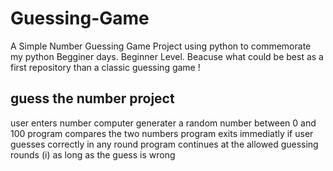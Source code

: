 # Guessing-Game
A Simple Number Guessing Game Project using python to commemorate my python Begginer days.
Beginner Level.
Beacuse what could be best as a first repository than a classic guessing game !

## guess the number project
user enters number
computer generater a random number between 0 and 100
program compares the two numbers
program exits immediatly if user guesses correctly in any round
program continues at the allowed guessing rounds (i) as long as the guess is wrong

